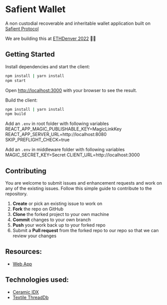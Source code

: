 # Safient Wallet

A non custodial recoverable and inheritable wallet application built on [Safient Protocol](https://safient.io)

We are building this at [ETHDenver 2022](https://www.ethdenver.com) 👨‍🏭

## Getting Started

Install dependencies and start the client:

```bash
npm install | yarn install
npm start
```

Open [http://localhost:3000](http://localhost:3000) with your browser to see the result.

Build the client:

```bash
npm install | yarn install
npm build
```

Add an `.env` in root folder with following variables
REACT_APP_MAGIC_PUBLISHABLE_KEY=MagicLinkKey
REACT_APP_SERVER_URL=http://localhost:8080
SKIP_PREFLIGHT_CHECK=true

Add an `.env` in middleware folder with following variables
MAGIC_SECRET_KEY=Secret
CLIENT_URL=http://localhost:3000

## Contributing

You are welcome to submit issues and enhancement requests and work on any of the existing issues. Follow this simple guide to contribute to the repository.

1.  **Create** or pick an existing issue to work on
2.  **Fork** the repo on GitHub
3.  **Clone** the forked project to your own machine
4.  **Commit** changes to your own branch
5.  **Push** your work back up to your forked repo
6.  Submit a **Pull request** from the forked repo to our repo so that we can review your changes

## Resources:

- [Web App](https://wallet.safient.co)

## Technologies used:

- [Ceramic IDX](https://idx.xyz/)
- [Textile ThreadDb](https://docs.textile.io/threads/)
